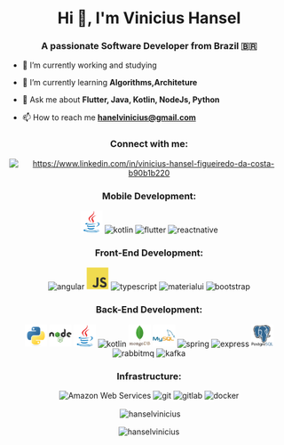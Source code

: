 <h1 align="center">Hi 👋, I'm Vinicius Hansel</h1>
<h3 align="center">A passionate Software Developer from Brazil 🇧🇷</h3>

- 🔭 I’m currently working and studying

- 🌱 I’m currently learning **Algorithms,Architeture**

- 💬 Ask me about **Flutter, Java, Kotlin, NodeJs, Python**

- 📫 How to reach me **hanelvinicius@gmail.com**

<h3 align="center">Connect with me:</h3>
<p align="center">
<a href="https://linkedin.com/in/https://www.linkedin.com/in/vinicius-hansel-figueiredo-da-costa-b90b1b220" target="blank"><img align="center" src="https://raw.githubusercontent.com/rahuldkjain/github-profile-readme-generator/master/src/images/icons/Social/linked-in-alt.svg" alt="https://www.linkedin.com/in/vinicius-hansel-figueiredo-da-costa-b90b1b220" height="30" width="40" /></a>
</p>

<h3 align="center">Mobile Development:</h3>
<p align="center"> 

 
  <img src="https://raw.githubusercontent.com/devicons/devicon/master/icons/java/java-original.svg" alt="java" width="40" height="40"/> 
  
  <img src="https://www.vectorlogo.zone/logos/kotlinlang/kotlinlang-icon.svg" alt="kotlin" width="40" height="40"/> 
  
  <img src="https://www.vectorlogo.zone/logos/flutterio/flutterio-icon.svg" alt="flutter" width="40" height="40"/> 

  <img src="https://reactnative.dev/img/header_logo.svg" alt="reactnative" width="40" height="40"/>
  
</p> 
  
 
  
  
<div style="text-align: center;">
    <h3 align="center">Front-End Development:</h3>
    <p align="center">
      <img src="https://angular.io/assets/images/logos/angular/angular.svg" alt="angular" width="40" height="40"/> 
      <img src="https://raw.githubusercontent.com/devicons/devicon/master/icons/javascript/javascript-original.svg" alt="javascript" width="40" height="40"/> 
      <img src="https://www.vectorlogo.zone/logos/typescriptlang/typescriptlang-icon.svg" alt="typescript" width="40" height="40"/> 
      <img src="https://cdn.jsdelivr.net/gh/devicons/devicon/icons/materialui/materialui-original.svg" alt="materialui" width="40" height="40"/>
      <img src="https://cdn.jsdelivr.net/gh/devicons/devicon/icons/bootstrap/bootstrap-original.svg" alt="bootstrap" width="40" height="40"/>
    </p>
  </div>
  
</div>




<div style="text-align: center;">
<h3 align="center">Back-End Development:</h3>
<p align="center"> 

  <img src="https://raw.githubusercontent.com/devicons/devicon/master/icons/python/python-original.svg" alt="python" width="40" height="40"/> 

  <img src="https://raw.githubusercontent.com/devicons/devicon/master/icons/nodejs/nodejs-original-wordmark.svg" alt="nodejs" width="40" height="40"/> 
  
  
  <img src="https://raw.githubusercontent.com/devicons/devicon/master/icons/java/java-original.svg" alt="java" width="40" height="40"/> 
  
  <img src="https://www.vectorlogo.zone/logos/kotlinlang/kotlinlang-icon.svg" alt="kotlin" width="40" height="40"/> 

  <img src="https://raw.githubusercontent.com/devicons/devicon/master/icons/mongodb/mongodb-original-wordmark.svg" alt="mongodb" width="40" height="40"/> 
  
  <img src="https://raw.githubusercontent.com/devicons/devicon/master/icons/mysql/mysql-original-wordmark.svg" alt="mysql" width="40" height="40"/>
  <img src="https://cdn.jsdelivr.net/gh/devicons/devicon/icons/spring/spring-original.svg" alt="spring" width="40" height="40"/>

  <img src="https://www.vectorlogo.zone/logos/expressjs/expressjs-ar21.svg" alt="express" width="40" height="40"/>

  <img src="https://raw.githubusercontent.com/devicons/devicon/master/icons/postgresql/postgresql-original-wordmark.svg" alt="postgresql" width="40" height="40"/> 

  <img src="https://www.vectorlogo.zone/logos/rabbitmq/rabbitmq-icon.svg" alt="rabbitmq" width="40" height="40"/>

  <img src="https://www.vectorlogo.zone/logos/apache_kafka/apache_kafka-vertical.svg" alt="kafka" width="40" height="40"/>

</p>
</div>

<div style="text-align: center;">
<h3 align="center">Infrastructure: </h3>
<p align="center" >
  <img src="https://www.vectorlogo.zone/logos/amazon_aws/amazon_aws-icon.svg" alt="Amazon Web Services" width="40" height="40"/>
  <img src="https://cdn.jsdelivr.net/gh/devicons/devicon/icons/git/git-plain.svg" alt="git" width="40" height="40"/>
  <img src="https://cdn.jsdelivr.net/gh/devicons/devicon/icons/gitlab/gitlab-original.svg" alt="gitlab" width="40" height="40"/>
  <img src="https://cdn.jsdelivr.net/gh/devicons/devicon/icons/docker/docker-plain.svg" alt="docker" width="40" height="40"/>

</p>
</div>

<p align="center">&nbsp;<img align="center" src="https://github-readme-stats.vercel.app/api?username=hanselvinicius&theme=dark&show_icons=true&locale=en"  alt="hanselvinicius" /></p>

<p align="center"><img align="center" src="https://github-readme-stats.vercel.app/api/top-langs?username=hanselvinicius&show_icons=true&theme=dark&locale=en&layout=compact" alt="hanselvinicius" /></p>

